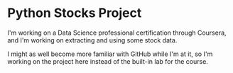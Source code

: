 # Python Stocks Project

I'm working on a Data Science professional certification through Coursera, and I'm working on extracting and using some stock data.

I might as well become more familiar with GitHub while I'm at it, so I'm working on the project here instead of the built-in lab for the course.
